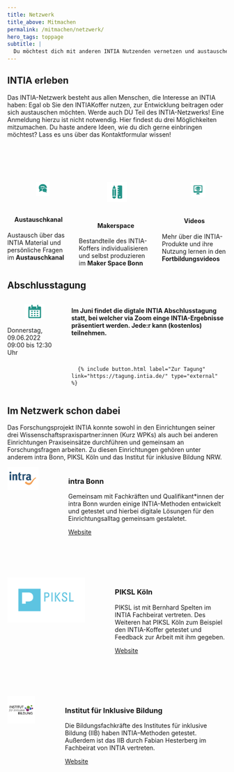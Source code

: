 ```yaml
---
title: Netzwerk
title_above: Mitmachen
permalink: /mitmachen/netzwerk/
hero_tags: toppage
subtitle: |
  Du möchtest dich mit anderen INTIA Nutzenden vernetzen und austauschen? Deine INTIA-Geschichte erzählen? Oder Feedback zu etwas geben? Das alles ist im INTIA-Netzwerk möglich und eine wichtige Hilfe für alle anderen Nutzenden und Entwickler:innen von INTIA! Hier erfährst du, wo das INTIA-Netzwerk zu finden ist.
---
```


## INTIA erleben

Das INTIA-Netzwerk besteht aus allen Menschen, die Interesse an INTIA haben: Egal ob Sie den INTIAKoffer nutzen, zur Entwicklung beitragen oder sich austauschen möchten. Werde auch DU Teil des INTIA-Netzwerks! Eine Anmeldung hierzu ist nicht notwendig. Hier findest du drei Möglichkeiten mitzumachen. Du haste andere Ideen, wie du dich gerne einbringen möchtest? Lass es uns über das Kontaktformular wissen!

<br><br>

<div class='columns'>
<div class='column is-one-third has-text-centered'>
  <figure class='image '>
    <img style="width: 50%; padding: 1.6rem; text-align: center; margin-left: auto; margin-right: auto; display: block; object-fit: scale-down;" class='with-zone green_bg is-round' src='/assets/img/about/network/austauschkanal_400px.png'>
  </figure>
      <h4><center>Austauschkanal</center></h4>
      Austausch über das INTIA Material und persönliche Fragen im <strong>Austauschkanal</strong>
</div>
<div class='column is-one-third has-text-centered'>
  <figure class='image'>
    <img style="width: 50%; padding: 1.6rem; text-align: center; margin-left: auto; margin-right: auto; display: block; object-fit: scale-down;" class='with-zone green_bg is-round' src='/assets/img/about/network/makerspace_400px.png'>
  </figure>
      <h4><center>Makerspace</center></h4>
      Bestandteile des INTIA-Koffers individualisieren und selbst produzieren im <strong>Maker Space Bonn</strong>
</div>
<div class='column is-one-third has-text-centered'>
  <figure class='image'>
    <img style="width: 50%; padding: 1.6rem; text-align: center; margin-left: auto; margin-right: auto; display: block; object-fit: scale-down;" class='with-zone green_bg is-round' src='/assets/img/about/network/video_400px.png'>
  </figure>
      <h4><center>Videos</center></h4>
      Mehr über die INTIA-Produkte und ihre Nutzung lernen in den <strong>Fortbildungsvideos</strong>
</div>
</div>

<div class="highlighter">

## Abschlusstagung

  <div class='columns'>
    <div class='column is-one-third has-text-centered'>
      <figure class='image'>
        <img class='with-zone' src='/assets/img/about/network/calender_400px.png'>
      </figure>
        Donnerstag, 09.06.2022<br>
        09:00 bis 12:30 Uhr
    </div>
    <div class='column is-two-third'>
      <h4>Im Juni findet die digtale INTIA Abschlusstagung statt, bei welcher via Zoom einge INTIA-Ergebnisse präsentiert werden. Jede:r kann (kostenlos) teilnehmen. </h4>
    <br>
    <br>

      {% include button.html label="Zur Tagung" link="https://tagung.intia.de/" type="external" %}

  </div>
</div>
</div>

## Im Netzwerk schon dabei

Das Forschungsprojekt INTIA konnte sowohl in den Einrichtungen seiner drei Wissenschaftspraxispartner:innen (Kurz WPKs) als auch bei anderen Einrichtungen Praxiseinsätze durchführen und gemeinsam an Forschungsfragen arbeiten. Zu diesen Einrichtungen gehören unter anderem intra Bonn, PIKSL Köln und das Institut für inklusive Bildung NRW.

<div class="highlighter">

<div class="columns">       
  <div style="margin-right: 3rem;" class="column is-4 is-round is-centered">
    <img style="object-fit: scale-down;" style="object-fit: scale-down;" src="/assets/img/about/network/intra-Logo.png" alt="placeholder" class="">
  </div>
<div class="column">

### intra Bonn

Gemeinsam mit Fachkräften und Qualifikant\*innen der intra Bonn wurden einige INTIA-Methoden entwickelt und getestet und hierbei digitale Lösungen für den Einrichtungsalltag gemeinsam gestaletet.

  <a href="https://www.bonn.de/themen-entdecken/soziales-gesellschaft/intraggmbh.php" class="button is-rounded is-dark">
      <span>Website</span>
      <span class="icon is-small">
        <i class="fas icon-external fa-xs invert"></i>
      </span>
  </a>
  <div class="clear"></div>                          
  </div>
  </div>

  <div style="margin: 6rem 0 6rem 0" class="columns">       
  <div style="margin-right: 3rem;" class="column is-4 is-round is-centered">
    <img style="object-fit: scale-down;" src="/assets/img/about/network/PIKSL-Logo.png" alt="placeholder" class="">
  </div>
<div class="column">

### PIKSL Köln

PIKSL ist mit Bernhard Spelten im INTIA Fachbeirat vertreten. Des Weiteren hat PIKSL Köln zum Beispiel den INTIA-Koffer getestet und Feedback zur Arbeit mit ihm gegeben.

  <a href="https://piksl.net/ed/standorte/koeln/" class="button is-rounded is-dark">
      <span>Website</span>
      <span class="icon is-small">
        <i class="fas icon-external fa-xs invert"></i>
      </span>
  </a>
  <div class="clear"></div>                          
  </div>
  </div>

  <div class="columns">       
  <div style="margin-right: 3rem;" class="column is-4 is-round is-centered">
    <img style="object-fit: scale-down;" src="/assets/img/about/network/IBB_Logo.jpg" alt="placeholder" class="">
  </div>
<div class="column">

### Institut für Inklusive Bildung

Die Bildungsfachkräfte des Institutes für inklusive Bildung (IIB) haben INTIA–Methoden getestet. Außerdem ist das IIB durch Fabian Hesterberg im Fachbeirat von INTIA vertreten.

  <a href="https://nrw.inklusive-bildung.org/de/startseite-1" class="button is-rounded is-dark">
      <span>Website</span>
      <span class="icon is-small">
        <i class="fas icon-external fa-xs invert"></i>
      </span>
  </a>
  <div class="clear"></div>                          
  </div>
  </div>

</div>

